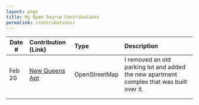 ```yaml
---
layout: page
title: My Open Source Contributions
permalink: /contributions/
---
```


<!--
Type of the contribution should be "Wikipedia edit", "OpenStreet Map feature", "Documentation", "Course website", "Blog",
"Browser Add-on", etc.

The description should include a brief summary of what you did.

The link should bring us to a public page that shows your contribution. 

Replace the first row with your own contribution. 

-->





| Date #       | Contribution (Link)  | Type  | Description |
|---|:---|:---|:---|
| Feb 20   |   [New Queens Apt](https://www.openstreetmap.org/changeset/147676489) | OpenStreetMap    | I removed an old parking lot and added the new apartment complex that was built over it.     |
|     |     |     |      |
|     |     |     |      |
